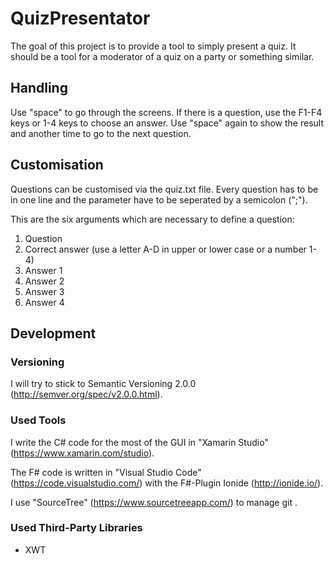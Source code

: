 # QuizPresentator
The goal of this project is to provide a tool to simply present a quiz. It should be a tool for a moderator of a quiz on a party or something similar.

## Handling
Use "space" to go through the screens. If there is a question, use the F1-F4 keys or 1-4 keys to choose an answer. Use "space" again to show the result and another time to go to the next question.

## Customisation
Questions can be customised via the quiz.txt file. Every question has to be in one line and the parameter have to be seperated by a semicolon (";").

This are the six arguments which are necessary to define a question:

1. Question
2. Correct answer (use a letter A-D in upper or lower case or a number 1-4)
3. Answer 1
4. Answer 2
5. Answer 3
6. Answer 4

## Development
### Versioning
I will try to stick to Semantic Versioning 2.0.0 (http://semver.org/spec/v2.0.0.html).

### Used Tools
I write the C# code for the most of the GUI in "Xamarin Studio" (https://www.xamarin.com/studio).

The F# code is written in "Visual Studio Code" (https://code.visualstudio.com/) with the F#-Plugin Ionide (http://ionide.io/).

I use "SourceTree" (https://www.sourcetreeapp.com/) to manage git .

### Used Third-Party Libraries
* XWT
